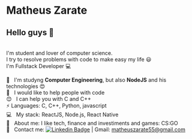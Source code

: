 # Matheus Zarate

## Hello guys 👋

<br/>I'm student and lover of computer science.
<br/>I try to resolve problems with code to make easy my life :smiley:
<br/>I'm Fullstack Developer :computer:

 :rocket:  &nbsp; I'm studyng **Computer Engineering**, but also **NodeJS** and his technologies :heart_eyes:
 <br/> :purple_heart: &nbsp; I would like to help people with code
 <br/> :blush: &nbsp; I can help you with C and C++
 <br/> :zap: Languages: C, C++, Python, javascript
 <br/> :computer: &nbsp; My stack: ReactJS, Node.js, React Native
 <br/> 💬  &nbsp; About me: I like tech, finance and investiments and games: CS:GO
 <br/> :email: &nbsp; Contact me: [![Linkedin Badge](https://img.shields.io/badge/-MatheusZarate-blue?style=flat-square&logo=Linkedin&logoColor=white&link=https://www.linkedin.com/in/matheus-zarate-6a92a7164/)](https://www.linkedin.com/in/matheus-zarate-6a92a7164/)
 |
Gmail: matheuszarate55@gmail.com
<!--
**zarateganso10/zarateganso10** is a ✨ _special_ ✨ repository because its `README.md` (this file) appears on your GitHub profile.

Here are some ideas to get you started:

- 🔭 I’m currently working on ...
- 🌱 I’m currently learning ...
- 👯 I’m looking to collaborate on ...
- 🤔 I’m looking for help with ...
- 💬 Ask me about ...
- 📫 How to reach me: ...
- 😄 Pronouns: ...
- ⚡ Fun fact: ...
-->
